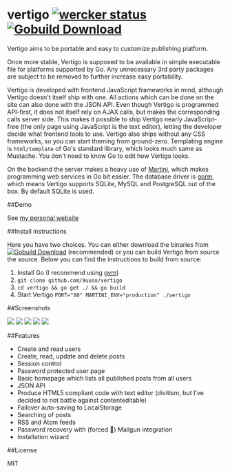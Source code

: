 vertigo [![wercker status](https://app.wercker.com/status/e1f07b85320f902313d32fec503c5017/s/master "wercker status")](https://app.wercker.com/project/bykey/e1f07b85320f902313d32fec503c5017) [![Gobuild Download](https://img.shields.io/badge/gobuild-download-green.svg?style=flat)](http://gobuild.io/github.com/9uuso/vertigo)
=======

Vertigo aims to be portable and easy to customize publishing platform.

Once more stable, Vertigo is supposed to be available in simple executable file for platforms supported by Go. Any unnecessary 3rd party packages are subject to be removed to further increase easy portability.

Vertigo is developed with frontend JavaScript frameworks in mind, although Vertigo doesn't itself ship with one. All actions which can be done on the site can also done with the JSON API. Even though Vertigo is programmed API-first, it does not itself rely on AJAX calls, but makes the corresponding calls server side. This makes it possible to ship Vertigo nearly JavaScript-free (the only page using JavaScript is the text editor), letting the developer decide what frontend tools to use. Vertigo also ships without any CSS frameworks, so you can start theming from ground-zero. Templating engine is `html/template` of Go's standard library, which looks much same as Mustache. You don't need to know Go to edit how Vertigo looks.

On the backend the server makes a heavy use of [Martini](http://martini.codegangsta.io/), which makes programming web services in Go bit easier. The database driver is [gorm](https://github.com/jinzhu/gorm), which means Vertigo supports SQLite, MySQL and PostgreSQL out of the box. By default SQLite is used.

##Demo

See [my personal website](http://www.juusohaavisto.com/)

##Install instructions

Here you have two choices. You can either download the binaries from [![Gobuild Download](https://img.shields.io/badge/gobuild-download-green.svg?style=flat)](http://gobuild.io/github.com/9uuso/vertigo) (recommended) or you can build Vertigo from source the source. Below you can find the instructions to build from source:

1. Install Go (I recommend using [gvm](https://github.com/moovweb/gvm))
2. `git clone github.com/9uuso/vertigo`
3. `cd vertigo && go get ./ && go build`
4. Start Vertigo `PORT="80" MARTINI_ENV="production" ./vertigo`

##Screenshots

![](http://i.imgur.com/EGlBhjP.png)
![](http://i.imgur.com/0AfvQnW.png)
![](http://i.imgur.com/AeC9xml.png)
![](http://i.imgur.com/rDlM9IX.png)
![](http://i.imgur.com/EwFcRfq.png)

##Features

- Create and read users
- Create, read, update and delete posts
- Session control
- Password protected user page
- Basic homepage which lists all published posts from all users
- JSON API
- Produce HTML5 compliant code with text editor (divitism, but I've decided to not battle against contenteditable)
- Failover auto-saving to LocalStorage
- Searching of posts
- RSS and Atom feeds
- Password recovery with (forced :new_moon_with_face:) Mailgun integration
- Installation wizard

##License

MIT
